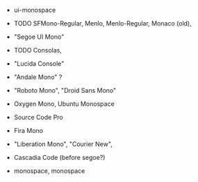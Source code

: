 
- ui-monospace

- TODO SFMono-Regular, Menlo, Menlo-Regular, Monaco (old),
- "Segoe UI Mono"
- TODO Consolas,
- "Lucida Console"
- "Andale Mono" ?

- "Roboto Mono", "Droid Sans Mono"
- Oxygen Mono, Ubuntu Monospace
- Source Code Pro
- Fira Mono

- "Liberation Mono", "Courier New",

- Cascadia Code (before segoe?)

- monospace, monospace
